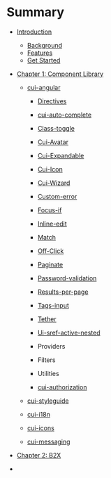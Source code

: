 # Summary

* [Introduction](README.md)

  * [Background](background.md)
  * [Features](features.md)
  * [Get Started](get_started.md)

* [Chapter 1: Component Library](chapter1.md)

  * [cui-angular](cui-ng/cui-ng.md)
    * [Directives](cui-ng/directives.md)
     * [cui-auto-complete](cui-ng/auto-complete.md)
     * [Class-toggle](cui-ng/class-toggle.md)
     * [Cui-Avatar](cui-ng/cui-avatar.md)
     * [Cui-Expandable](cui-ng/cui-expandable.md)
     * [Cui-Icon](cui-ng/cui-icon.md)
     * [Cui-Wizard](cui-ng/cui-wizard.md)
     * [Custom-error](cui-ng/custom-error.md)
     * [Focus-if](cui-ng/focus-if.md)
     * [Inline-edit](cui-ng/inline-edit.md)
     * [Match](cui-ng/match.md)
     * [Off-Click](cui-ng/off-click.md)
     * [Paginate](cui-ng/paginate.md)
     * [Password-validation](cui-ng/password-validation.md)
     * [Results-per-page](cui-ng/results-per-page.md)
     * [Tags-input](cui-ng/tags-input.md)
     * [Tether](cui-ng/tether.md)
     * [Ui-sref-active-nested](cui-ng/ui-sref-active-nested.md)
     
    * Providers
    * Filters
    * Utilities
     * [cui-authorization](cui-authorization.md)

  * [cui-styleguide](cui-styleguide.md)

  * [cui-i18n](cui-i18n.md)
  * [cui-icons](cui-icons.md)
  * [cui-messaging](cui-messaging.md)

* [Chapter 2: B2X](chapter-2-b2x-mode.md)

* 

